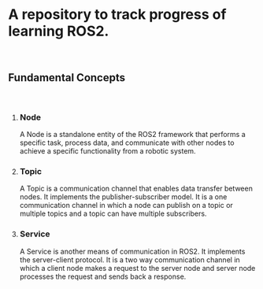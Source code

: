 <h1>A repository to track progress of learning ROS2.</h1>
<br>
<h2>Fundamental Concepts</h2>
<br>
<ol>
    <li><h3>Node</h3>
        <p>A Node is a standalone entity of the ROS2 framework that performs a specific task, process data, and communicate with other nodes to achieve a specific functionality from a robotic system.</p></li>
    <li><h3>Topic</h3>
        <p>A Topic is a communication channel that enables data transfer between nodes. It implements the publisher-subscriber model. It is a one communication channel in which a node can publish on a topic or multiple topics and a topic can have multiple subscribers.</p></li>
    <li><h3>Service</h3>
        <p>A Service is another means of communication in ROS2. It implements the server-client protocol. It is a two way communication channel in which a client node makes a request to the server node and server node processes the request and sends back a response.</p></li>
</ol>